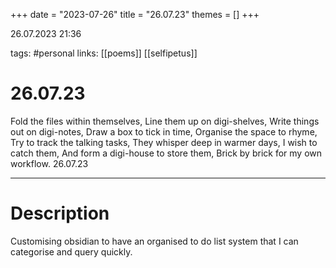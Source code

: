 +++
date = "2023-07-26"
title = "26.07.23"
themes = []
+++

26.07.2023 21:36

tags: #personal
links: [[poems]] [[selfipetus]]

# 26.07.23

Fold the files within themselves,
Line them up on digi-shelves,
Write things out on digi-notes,
Draw a box to tick in time,
Organise the space to rhyme,
Try to track the talking tasks,
They whisper deep in warmer days,
I wish to catch them,
And form a digi-house to store them,
Brick by brick for my own workflow.
26.07.23

---

# Description

Customising obsidian to have an organised to do list system that I can categorise and query quickly.